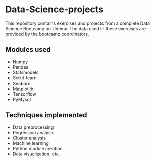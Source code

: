 # Data-Science-projects 
This repository contains exercises and projects from a complete Data Science Bootcamp on Udemy. The data used in these exercises are provided by the bootcamp coordinators.

## Modules used
- Numpy
- Pandas
- Statsmodels
- Scikit-learn
- Seaborn
- Matplotlib
- Tensorflow
- PyMysql

## Techniques implemented
- Data preprocessing
- Regression analysis
- Cluster analysis
- Machine learning 
- Python module creation
- Data visualization, etc.
